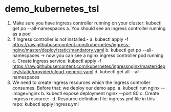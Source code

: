 # demo_kubernetes_tsl
  1. Make sure you have ingress controller running  on your cluster:  kubectl get po --all-namespaces 
      a. You should see an ingress controller running as a pod 
  2. If Ingress controller is not installed:- 
      a. kubectl apply -f https://raw.githubusercontent.com/kubernetes/ingress-nginx/master/deploy/static/mandatory.yaml 
      b. kubectl get po --all-namespaces -> now you can see a nginx ingress controller pod running 
      c. Create Ingress service: kubectl apply -f       https://raw.githubusercontent.com/kubernetes/ingressnginx/master/deploy/static/provider/cloud-generic.yaml 
      d. kubectl get all --all-namespaces 
   3. We need to create Ingress resources which the Ingress controller consumes. Before that: we deploy our demo app. 
      a. kubectl run nginx --image=nginx 
      b. kubectl expose deployment nginx --port 80 
      c. Create ingress resource:- 
      d. Resource definition file: ingress.yml file in this repo: kubectl apply ingress.yml   
